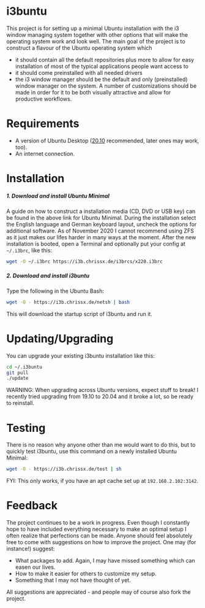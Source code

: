 # i3buntu

This project is for setting up a minimal Ubuntu installation with
the i3 window managing system together with other options that will
make the operating system work and look well. The main goal of the
project is to construct a flavour of the Ubuntu operating system which
* it should contain all the default repositories plus more to allow for easy installation of most of the typical applications people want access to
* it should come preinstalled with all needed drivers
* the i3 window manager should be the default and only (preinstalled) window manager on the system. A number of customizations should be made in order for it to be both visually attractive and allow for productive workflows.

# Requirements
* A version of Ubuntu Desktop ([20.10](https://releases.ubuntu.com/20.10/ubuntu-20.10-desktop-amd64.iso) recommended, later ones may work, too).
* An internet connection.

# Installation

##### 1. Download and install Ubuntu Minimal

A guide on how to construct a installation media (CD, DVD or USB
key) can be found in the above link for Ubuntu Minimal. During the
installation select the English language and German keyboard layout,
uncheck the options for additional software. As of November 2020 I
cannot recommend using ZFS as it just makes our lifes harder in many
ways at the moment. After the new installation is booted, open a
Terminal and optionally put your config at `~/.i3brc`, like this:
```sh
wget -O ~/.i3brc https://i3b.chrissx.de/i3brcs/x220.i3brc
```

##### 2. Download and install i3buntu

Type the following in the Ubuntu Bash:
```sh
wget -O - https://i3b.chrissx.de/netsh | bash
```
This will download the startup script of i3buntu and run it.

# Updating/Upgrading
You can upgrade your existing i3buntu installation like this:
```sh
cd ~/.i3buntu
git pull
./update
```
WARNING: When upgrading across Ubuntu versions, expect stuff to break!
I recently tried upgrading from 19.10 to 20.04 and it broke a lot, so
be ready to reinstall.

# Testing
There is no reason why anyone other than me would want to do this, but
to quickly test i3buntu, use this command on a newly installed Ubuntu
Minimal:
```sh
wget -O - https://i3b.chrissx.de/test | sh
```
FYI: This only works, if you have an apt cache set up at
`192.168.2.102:3142`.

# Feedback
The project continues to be a work in progress. Even though I
constantly hope to have included everything necessary to make an
optimal setup I often realize that perfections can be made. Anyone
should feel absolutely free to come with suggestions on how to
improve the project. One may (for instance!) suggest:
* What packages to add. Again, I may have missed something which can easen our lives.
* How to make it easier for others to customize my setup.
* Something that I may not have thought of yet.

All suggestions are appreciated - and people may of course also fork
the project.

